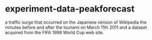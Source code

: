 # experiment-data-peakforecast
a traffic surge that occurred on the Japanese version of Wikipedia the minutes before and after the tsunami on March 11th 2011 and a dataset acquired from the FIFA 1998 World Cup web site.
